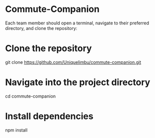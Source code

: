 # Commute-Companion
 
 Each team member should open a terminal, navigate to their preferred directory, and clone the repository:

# Clone the repository
git clone https://github.com/Uniquelimbu/commute-companion.git

# Navigate into the project directory
cd commute-companion

# Install dependencies
npm install
